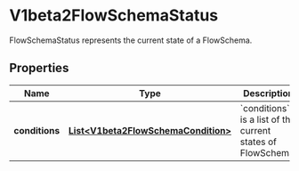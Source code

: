 

# V1beta2FlowSchemaStatus

FlowSchemaStatus represents the current state of a FlowSchema.
## Properties

Name | Type | Description | Notes
------------ | ------------- | ------------- | -------------
**conditions** | [**List&lt;V1beta2FlowSchemaCondition&gt;**](V1beta2FlowSchemaCondition.md) | &#x60;conditions&#x60; is a list of the current states of FlowSchema. |  [optional]



